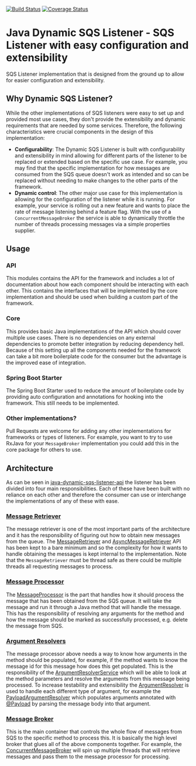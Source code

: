 [![Build Status](https://travis-ci.org/JaidenAshmore/java-dynamic-sqs-listener.png)](https://travis-ci.org/JaidenAshmore/java-dynamic-sqs-listener)
[![Coverage Status](https://coveralls.io/repos/github/JaidenAshmore/java-dynamic-sqs-listener/badge.svg?branch=master)](https://coveralls.io/github/JaidenAshmore/java-dynamic-sqs-listener?branch=master)

# Java Dynamic SQS Listener - SQS Listener with easy configuration and extensibility
SQS Listener implementation that is designed from the ground up to allow for easier configuration and extensibility.

## Why Dynamic SQS Listener?
While the other implementations of SQS listeners were easy to set up and provided most use cases, they don't provide the extensibility and dynamic
requirements that are needed by some services. Therefore, the following characteristics
were crucial components in the design of this implementation:

- **Configurability**: The Dynamic SQS Listener is built with configurability and extensibility in mind allowing for different parts
of the listener to be replaced or extended based on the specific use case.  For example, you may find that the specific
implementation for how messages are consumed from the SQS queue doesn't work as intended and so can be replaced without
needing to make changes to the other parts of the framework.
- **Dynamic control**: The other major use case for this implementation is allowing for the configuration of the listener while it is running. For example,
your service is rolling out a new feature and wants to place the rate of message listening behind a feature flag. With the use of a
`ConcurrentMessageBroker` the service is able to dynamically throttle the number of threads processing messages via a
simple properties supplier.

## Usage

### API
This modules contains the API for the framework and includes a lot of documentation about how each component should be
interacting with each other.  This contains the interfaces that will be implemented by the core implementation and 
should be used when building a custom part of the framework.

### Core
This provides basic Java implementations of the API which should cover multiple use cases. There is no dependencies
on any external dependencies to promote better integration by reducing dependency hell. Because of this setting up all
the components needed for the framework can take a bit more boilerplate code for the consumer but the advantage is
the improved ease of integration.

### Spring Boot Starter
The Spring Boot Starter used to reduce the amount of boilerplate code by providing auto configuration and annotations for hooking
into the framework. This still needs to be implemented.

### Other implementations?
Pull Requests are welcome for adding any other implementations for frameworks or types of listeners. For example, you want to
try to use RxJava for your `MessageBroker` implementation you could add this in the core package for others to use.

## Architecture
As can be seen in [java-dynamic-sqs-listener-api](./java-dynamic-sqs-listener-api) the listener has been divided into
four main responsibilities. Each of these have been built with no reliance on each other and therefore the consumer
can use or interchange the implementations of any of these with ease.

### [Message Retriever](./java-dynamic-sqs-listener-api/src/main/java/com/jashmore/sqs/retriever)
The message retriever is one of the most important parts of the architecture and it has the responsibility of figuring
out how to obtain new messages from the queue. The [MessageRetriever](./java-dynamic-sqs-listener-api/src/main/java/com/jashmore/sqs/retriever/MessageRetriever.java)
and [AsyncMessageRetriever](./java-dynamic-sqs-listener-api/src/main/java/com/jashmore/sqs/retriever/AsyncMessageRetriever.java)
API has been kept to a bare minimum and so the complexity for how it wants to handle obtaining the messages is kept
internal to the implementation. Note that the `MessageRetriever` must be thread safe as there could be multiple threads
all requesting messages to process.

### [Message Processor](./java-dynamic-sqs-listener-api/src/main/java/com/jashmore/sqs/processor)
The [MessageProcessor](./java-dynamic-sqs-listener-api/src/main/java/com/jashmore/sqs/processor/MessageProcessor.java)
is the part that handles how it should process the message that has been obtained from the SQS queue. It will take the
message and run it through a Java method that will handle the message. This has the responsibility of resolving any
arguments for the method and how the message should be marked as successfully processed, e.g. delete the message from
SQS.

### [Argument Resolvers](./java-dynamic-sqs-listener-api/src/main/java/com/jashmore/sqs/argument)
The message processor above needs a way to know how arguments in the method should be populated, for example, if the
method wants to know the message id for this message how does this get populated. This is the responsibility of the
[ArgumentResolverService](./java-dynamic-sqs-listener-api/src/main/java/com/jashmore/sqs/argument/ArgumentResolverService.java)
which will be able to look at the method parameters and resolve the arguments from this message being processed.  To
increase testability and extensibility the [ArgumentResolver](./java-dynamic-sqs-listener-api/src/main/java/com/jashmore/sqs/argument/ArgumentResolver.java)
is used to handle each different type of argument, for example the
[PayloadArgumentResolver](./java-dynamic-sqs-listener-core/src/main/java/com/jashmore/sqs/argument/payload/PayloadArgumentResolver.java)
which populates arguments annotated with [@Payload](./java-dynamic-sqs-listener-core/src/main/java/com/jashmore/sqs/argument/payload/Payload.java)
by parsing the message body into that argument.

### [Message Broker](./java-dynamic-sqs-listener-api/src/main/java/com/jashmore/sqs/broker)
This is the main container that controls the whole flow of messages from SQS to the specific method to process this. It
is basically the high level broker that glues all of the above components together. For example, the
[ConcurrentMessageBroker](./java-dynamic-sqs-listener-core/src/main/java/com/jashmore/sqs/broker/concurrent/ConcurrentMessageBroker.java)
will spin up multiple threads that will retrieve messages and pass them to the message processor for processing.
